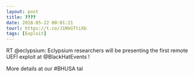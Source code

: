 ```yaml
---
layout: post
title: ????
date: 2018-05-22 00:01:21
tourl: https://t.co/J1NkGTtiXb
tags: [Exploit]
---
```

RT @eclypsium: Eclypsium researchers will be presenting the first remote UEFI exploit at @BlackHatEvents ! 

More details at our #BHUSA tal